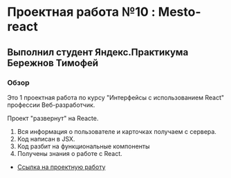 
# Проектная работа №10 : Mesto-react
## Выполнил студент Яндекс.Практикума Бережнов Тимофей

### Обзор

Это 1 проектная работа по  курсу "Интерфейсы с использованием React"  профессии Веб-разработчик.

Проект "развернут" на Reacte. 

1. Вся информация о пользователе и карточках получаем с сервера. 
2. Код написан в JSX.
3. Код разбит на функциональные компоненты
4. Получены знания о работе с React.



* [Ссылка на проектную работу](https://timofeus91.github.io/mesto-react/)

